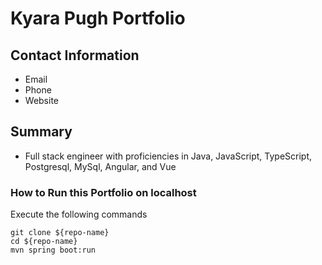 # Kyara Pugh Portfolio

## Contact Information
* Email
* Phone
* Website

## Summary
* Full stack engineer with proficiencies in Java, JavaScript, TypeScript, Postgresql, MySql, Angular, and Vue


### How to Run this Portfolio on localhost
Execute the following commands

```
git clone ${repo-name}
cd ${repo-name}
mvn spring boot:run
```
